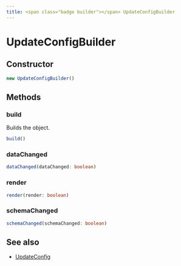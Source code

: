 ```yaml
---
title: <span class="badge builder"></span> UpdateConfigBuilder
---
```

# <span class="badge builder"></span> UpdateConfigBuilder

## Constructor

```typescript
new UpdateConfigBuilder()
```
## Methods

### <span class="badge object-method"></span> build

Builds the object.

```typescript
build()
```

### <span class="badge object-method"></span> dataChanged

```typescript
dataChanged(dataChanged: boolean)
```

### <span class="badge object-method"></span> render

```typescript
render(render: boolean)
```

### <span class="badge object-method"></span> schemaChanged

```typescript
schemaChanged(schemaChanged: boolean)
```

## See also

 * <span class="badge object-type-interface"></span> [UpdateConfig](./object-UpdateConfig.md)
